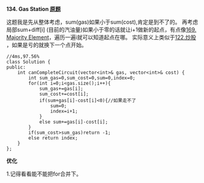 **134. Gas Station <a href="https://leetcode-cn.com/problems/gas-station/">原题</a>**


这题我是先从整体考虑，sum(gas)如果小于sum(cost),肯定是到不了的。
再考虑局部sum+diff[i] (目前的汽油量)如果小于零的话就让i+1做新的起点，有点像<a href="https://leetcode-cn.com/problems/majority-element/">169. Majority Element</a>，遍历一遍i就可以知道起点在哪。
实际意义上类似于<a href="https://leetcode-cn.com/problems/best-time-to-buy-and-sell-stock-ii/">122.炒股 </a>，如果是亏的就换下一个点开始。


    //4ms,97.56%
    class Solution {
    public:
        int canCompleteCircuit(vector<int>& gas, vector<int>& cost) {
            int sum_gas=0,sum_cost=0,sum=0,index=0;
            for(int i=0;i<gas.size();i++){
                sum_gas+=gas[i];
                sum_cost+=cost[i];
                if(sum+gas[i]-cost[i]<0){//如果走不了
                    sum=0;
                    index=i+1;
                }
                else sum+=gas[i]-cost[i];
            }
            if(sum_cost>sum_gas)return -1;
            else return index;
        }
    };

**优化**


1.记得看看能不能把for合并下。
